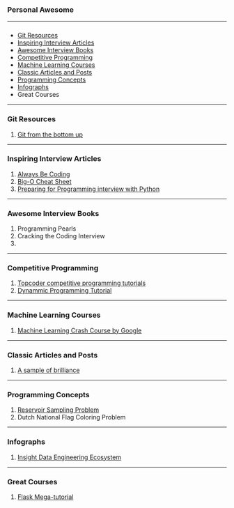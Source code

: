 ### Personal Awesome

---

###

- [Git Resources](git-resources)
- [Inspiring Interview Articles](inspiring-interview-articles)
- [Awesome Interview Books](awesome-interview-books)
- [Competitive Programming](competitve-programming)
- [Machine Learning Courses](machine-learning-courses)
- [Classic Articles and Posts](classic-articles-and-posts)
- [Programming Concepts](programming-concepts)
- [Infographs](infographs)
- Great Courses

---

### Git Resources

1. [Git from the bottom up](https://jwiegley.github.io/git-from-the-bottom-up/)

---

### Inspiring Interview Articles

1. [Always Be Coding](https://medium.com/always-be-coding/abc-always-be-coding-d5f8051afce2)
2. [Big-O Cheat Sheet](http://bigocheatsheet.com/)
3. [Preparing for Programming interview with Python](https://medium.com/@ratulsaha/preparing-for-programming-interview-as-a-phd-student-with-python-5f8af8b40d5f)

---

### Awesome Interview Books

1. Programming Pearls
2. Cracking the Coding Interview
3.

---

### Competitive Programming

1. [Topcoder competitive programming tutorials](https://www.topcoder.com/community/competitive-programming/tutorials/)
2. [Dynammic Programming Tutorial](https://www.topcoder.com/community/competitive-programming/tutorials/dynamic-programming-from-novice-to-advanced/)

---

### Machine Learning Courses

1. [Machine Learning Crash Course by Google](https://developers.google.com/machine-learning/crash-course/ml-intro)

---

### Classic Articles and Posts

1. [A sample of brilliance](https://blog.acolyer.org/2018/01/30/a-sample-of-brilliance/)

---

### Programming Concepts

1. [Reservoir Sampling Problem]()
2. Dutch National Flag Coloring Problem

---

### Infographs

1. [Insight Data Engineering Ecosystem](https://blog.insightdatascience.com/the-new-data-engineering-ecosystem-trends-and-rising-stars-414a1609d4a0)

---

### Great Courses

1. [Flask Mega-tutorial](https://blog.miguelgrinberg.com/post/the-flask-mega-tutorial-part-xix-deployment-on-docker-containers)
